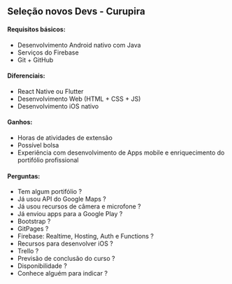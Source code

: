 ## Seleção novos Devs - Curupira

#### Requisitos básicos:
- Desenvolvimento Android nativo com Java
- Serviços do Firebase
- Git + GitHub

#### Diferenciais:
- React Native ou Flutter
- Desenvolvimento Web (HTML + CSS + JS)
- Desenvolvimento iOS nativo

#### Ganhos:
- Horas de atividades de extensão
- Possível bolsa
- Experiência com desenvolvimento de Apps mobile e enriquecimento do portifólio profissional

#### Perguntas:
- Tem algum portifólio ?
- Já usou API do Google Maps ?
- Já usou recursos de câmera e microfone ?
- Já enviou apps para a Google Play ?
- Bootstrap ?
- GitPages ?
- Firebase: Realtime, Hosting, Auth e Functions ?
- Recursos para desenvolver iOS ?
- Trello ?
- Previsão de conclusão do curso ?
- Disponibilidade ?
- Conhece alguém para indicar ?
